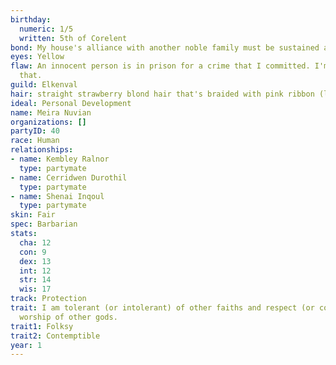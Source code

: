 ```yaml
---
birthday:
  numeric: 1/5
  written: 5th of Corelent
bond: My house's alliance with another noble family must be sustained at all costs.
eyes: Yellow
flaw: An innocent person is in prison for a crime that I committed. I'm okay with
  that.
guild: Elkenval
hair: straight strawberry blond hair that's braided with pink ribbon (long)
ideal: Personal Development
name: Meira Nuvian
organizations: []
partyID: 40
race: Human
relationships:
- name: Kembley Ralnor
  type: partymate
- name: Cerridwen Durothil
  type: partymate
- name: Shenai Inqoul
  type: partymate
skin: Fair
spec: Barbarian
stats:
  cha: 12
  con: 9
  dex: 13
  int: 12
  str: 14
  wis: 17
track: Protection
trait: I am tolerant (or intolerant) of other faiths and respect (or condemn) the
  worship of other gods.
trait1: Folksy
trait2: Contemptible
year: 1
---
```

